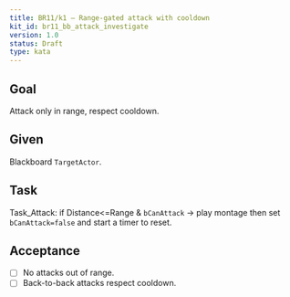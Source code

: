 ```yaml
---
title: BR11/k1 — Range-gated attack with cooldown
kit_id: br11_bb_attack_investigate
version: 1.0
status: Draft
type: kata
---
```

## Goal
Attack only in range, respect cooldown.
## Given
Blackboard `TargetActor`.
## Task
Task_Attack: if Distance<=Range & `bCanAttack` → play montage then set `bCanAttack=false` and start a timer to reset.
## Acceptance
- [ ] No attacks out of range.
- [ ] Back-to-back attacks respect cooldown.